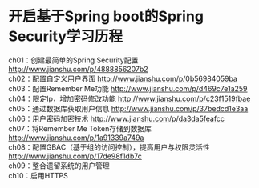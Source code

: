 # 开启基于Spring boot的Spring Security学习历程
ch01：创建最简单的Spring Security配置 http://www.jianshu.com/p/4888856207b2<br>
ch02：配置自定义用户界面 http://www.jianshu.com/p/0b56984059ba<br>
ch03：配置Remember Me功能 http://www.jianshu.com/p/d469c7e1a259<br>
ch04：限定Ip，增加密码修改功能 http://www.jianshu.com/p/c23f1519fbae<br>
ch05：通过数据库获取用户信息 http://www.jianshu.com/p/37bedcd1e3aa<br>
ch06：用户密码加密技术 http://www.jianshu.com/p/da3da5feafcc<br>
ch07：将Remember Me Token存储到数据库 http://www.jianshu.com/p/1a91339a749a<br>
ch08：配置GBAC（基于组的访问控制），提高用户与权限灵活性 http://www.jianshu.com/p/17de98f1db7c<br>
ch09：整合遗留系统的用户管理<br>
ch10：启用HTTPS<br>